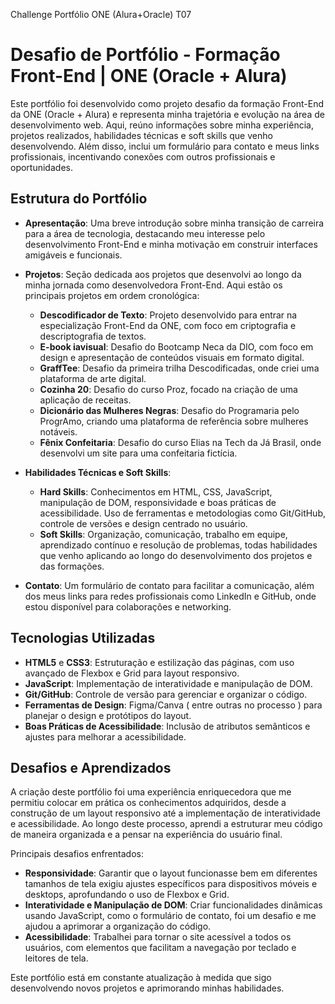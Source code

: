  Challenge Portfólio ONE (Alura+Oracle) T07

 # Desafio de Portfólio - Formação Front-End | ONE (Oracle + Alura)

Este portfólio foi desenvolvido como projeto desafio da formação Front-End da ONE (Oracle + Alura) e representa minha trajetória e evolução na área de desenvolvimento web. Aqui, reúno informações sobre minha experiência, projetos realizados, habilidades técnicas e soft skills que venho desenvolvendo. Além disso, inclui um formulário para contato e meus links profissionais, incentivando conexões com outros profissionais e oportunidades.

## Estrutura do Portfólio

- **Apresentação**: Uma breve introdução sobre minha transição de carreira para a área de tecnologia, destacando meu interesse pelo desenvolvimento Front-End e minha motivação em construir interfaces amigáveis e funcionais.

- **Projetos**: Seção dedicada aos projetos que desenvolvi ao longo da minha jornada como desenvolvedora Front-End. Aqui estão os principais projetos em ordem cronológica:

  - **Descodificador de Texto**: Projeto desenvolvido para entrar na especialização Front-End da ONE, com foco em criptografia e descriptografia de textos.
  - **E-book iavisual**: Desafio do Bootcamp Neca da DIO, com foco em design e apresentação de conteúdos visuais em formato digital.
  - **GraffTee**: Desafio da primeira trilha Descodificadas, onde criei uma plataforma de arte digital.
  - **Cozinha 20**: Desafio do curso Proz, focado na criação de uma aplicação de receitas.
  - **Dicionário das Mulheres Negras**: Desafio do Programaria pelo ProgrAmo, criando uma plataforma de referência sobre mulheres notáveis.
  - **Fênix Confeitaria**: Desafio do curso Elias na Tech da Já Brasil, onde desenvolvi um site para uma confeitaria fictícia.

- **Habilidades Técnicas e Soft Skills**:
    - **Hard Skills**: Conhecimentos em HTML, CSS, JavaScript, manipulação de DOM, responsividade e boas práticas de acessibilidade. Uso de ferramentas e metodologias como Git/GitHub, controle de versões e design centrado no usuário.
    - **Soft Skills**: Organização, comunicação, trabalho em equipe, aprendizado contínuo e resolução de problemas, todas habilidades que venho aplicando ao longo do desenvolvimento dos projetos e das formações.

- **Contato**: Um formulário de contato para facilitar a comunicação, além dos meus links para redes profissionais como LinkedIn e GitHub, onde estou disponível para colaborações e networking.

## Tecnologias Utilizadas

- **HTML5** e **CSS3**: Estruturação e estilização das páginas, com uso avançado de Flexbox e Grid para layout responsivo.
- **JavaScript**: Implementação de interatividade e manipulação de DOM.
- **Git/GitHub**: Controle de versão para gerenciar e organizar o código.
- **Ferramentas de Design**: Figma/Canva ( entre outras no processo ) para planejar o design e protótipos do layout.
- **Boas Práticas de Acessibilidade**: Inclusão de atributos semânticos e ajustes para melhorar a acessibilidade.

## Desafios e Aprendizados

A criação deste portfólio foi uma experiência enriquecedora que me permitiu colocar em prática os conhecimentos adquiridos, desde a construção de um layout responsivo até a implementação de interatividade e acessibilidade. Ao longo deste processo, aprendi a estruturar meu código de maneira organizada e a pensar na experiência do usuário final.

Principais desafios enfrentados:
- **Responsividade**: Garantir que o layout funcionasse bem em diferentes tamanhos de tela exigiu ajustes específicos para dispositivos móveis e desktops, aprofundando o uso de Flexbox e Grid.
- **Interatividade e Manipulação de DOM**: Criar funcionalidades dinâmicas usando JavaScript, como o formulário de contato, foi um desafio e me ajudou a aprimorar a organização do código.
- **Acessibilidade**: Trabalhei para tornar o site acessível a todos os usuários, com elementos que facilitam a navegação por teclado e leitores de tela.

Este portfólio está em constante atualização à medida que sigo desenvolvendo novos projetos e aprimorando minhas habilidades.

